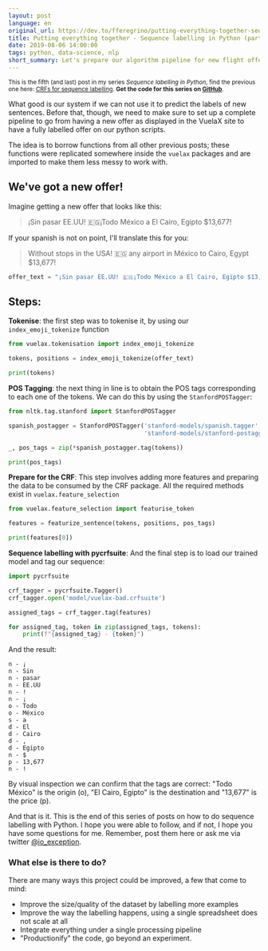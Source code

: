 ```yaml
---
layout: post
language: en
original_url: https://dev.to/fferegrino/putting-everything-together-sequence-labelling-in-python-part-5-19ng
title: Putting everything together - Sequence labelling in Python (part 5) 
date: 2019-08-06 14:00:00
tags: python, data-science, nlp
short_summary: Let's prepare our algorithm pipeline for new flight offers.
---  
```


<small>This is the fifth (and last) post in my series *Sequence labelling in Python*, find the previous one here: [CRFs for sequence labelling](https://dev.to/fferegrino/conditional-random-fields-in-python-sequence-labelling-part-4-5ei2). **Get the code for this series on [GitHub](https://github.com/fferegrino/vuelax-crf)**.</small>

What good is our system if we can not use it to predict the labels of new sentences. Before that, though, we need to make sure to set up a complete pipeline to go from having a new offer as displayed in the VuelaX site to have a fully labelled offer on our python scripts.

The idea is to borrow functions from all other previous posts; these functions were replicated somewhere inside the `vuelax` packages and are imported to make them less messy to work with.

## We've got a new offer!

Imagine getting a new offer that looks like this:  

 > ¡Sin pasar EE.UU! 🇪🇬¡Todo México a El Cairo, Egipto $13,677!

If your spanish is not on point, I'll translate this for you:

 > Without stops in the USA! 🇪🇬 any airport in México to Cairo, Egypt $13,677!

```python
offer_text = "¡Sin pasar EE.UU! 🇪🇬¡Todo México a El Cairo, Egipto $13,677!"
```

## Steps:

**Tokenise**: the first step was to tokenise it, by using our `index_emoji_tokenize` function

```python
from vuelax.tokenisation import index_emoji_tokenize

tokens, positions = index_emoji_tokenize(offer_text)

print(tokens)
```

**POS Tagging**: the next thing in line is to obtain the POS tags corresponding to each one of the tokens. We can do this by using the `StanfordPOSTagger`:

```python
from nltk.tag.stanford import StanfordPOSTagger

spanish_postagger = StanfordPOSTagger('stanford-models/spanish.tagger', 
                                      'stanford-models/stanford-postagger.jar')

_, pos_tags = zip(*spanish_postagger.tag(tokens))

print(pos_tags)
```

**Prepare for the CRF**: This step involves adding more features and preparing the data to be consumed by the CRF package. All the required methods exist in `vuelax.feature_selection`

```python
from vuelax.feature_selection import featurise_token

features = featurize_sentence(tokens, positions, pos_tags)

print(features[0])
```

**Sequence labelling with pycrfsuite**: And the final step is to load our trained model and tag our sequence:

```python
import pycrfsuite

crf_tagger = pycrfsuite.Tagger()
crf_tagger.open('model/vuelax-bad.crfsuite')

assigned_tags = crf_tagger.tag(features)

for assigned_tag, token in zip(assigned_tags, tokens):
    print(f"{assigned_tag} - {token}")
```  

And the result:

```text
n - ¡
n - Sin
n - pasar
n - EE.UU
n - !
n - ¡
o - Todo
o - México
s - a
d - El
d - Cairo
d - ,
d - Egipto
n - $
p - 13,677
n - !
```

By visual inspection we can confirm that the tags are correct: "Todo México" is the origin (o), "El Cairo, Egipto" is the destination and "13,677" is the price (p).

And that is it. This is the end of this series of posts on how to do sequence labelling with Python. I hope you were able to follow, and if not, I hope you have some questions for me. Remember, post them here or ask me via twitter [@io_exception](https://twitter.com/io_exception).

### What else is there to do?  

There are many ways this project could be improved, a few that come to mind:  
    
 - Improve the size/quality of the dataset by labelling more examples
 - Improve the way the labelling happens, using a single spreadsheet does not scale at all
 - Integrate everything under a single processing pipeline
 - "Productionify" the code, go beyond an experiment.
